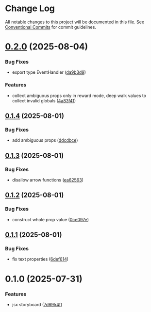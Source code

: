 # Change Log

All notable changes to this project will be documented in this file.
See [Conventional Commits](https://conventionalcommits.org) for commit guidelines.

# [0.2.0](https://github.com/easyops-cn/next-advanced-bricks/compare/@next-shared/jsx-storyboard@0.1.4...@next-shared/jsx-storyboard@0.2.0) (2025-08-04)


### Bug Fixes

* export type EventHandler ([da9b3d9](https://github.com/easyops-cn/next-advanced-bricks/commit/da9b3d9ee4c257e18f56f94249d3f29f71de122d))


### Features

* collect ambiguous props only in reward mode,  deep walk values to collect invalid globals ([4a83f41](https://github.com/easyops-cn/next-advanced-bricks/commit/4a83f41d1aa465a21d76c04f8fd8523f3a007ccd))





## [0.1.4](https://github.com/easyops-cn/next-advanced-bricks/compare/@next-shared/jsx-storyboard@0.1.3...@next-shared/jsx-storyboard@0.1.4) (2025-08-01)


### Bug Fixes

* add ambiguous props ([ddcdbce](https://github.com/easyops-cn/next-advanced-bricks/commit/ddcdbced9db4402b7cab35134ec523b8d93475a8))





## [0.1.3](https://github.com/easyops-cn/next-advanced-bricks/compare/@next-shared/jsx-storyboard@0.1.2...@next-shared/jsx-storyboard@0.1.3) (2025-08-01)


### Bug Fixes

* disallow arrow functions ([ea62563](https://github.com/easyops-cn/next-advanced-bricks/commit/ea6256325b72c9bed19f8fa3e44d5dbd17e2fe38))





## [0.1.2](https://github.com/easyops-cn/next-advanced-bricks/compare/@next-shared/jsx-storyboard@0.1.1...@next-shared/jsx-storyboard@0.1.2) (2025-08-01)


### Bug Fixes

* construct whole prop value ([0ce097e](https://github.com/easyops-cn/next-advanced-bricks/commit/0ce097e647a8b22a8da629ef04804182278df5bd))





## [0.1.1](https://github.com/easyops-cn/next-advanced-bricks/compare/@next-shared/jsx-storyboard@0.1.0...@next-shared/jsx-storyboard@0.1.1) (2025-08-01)


### Bug Fixes

* fix text properties ([6def614](https://github.com/easyops-cn/next-advanced-bricks/commit/6def614ff607b784ac59aee6a69626cba00fecf7))





# 0.1.0 (2025-07-31)


### Features

* jsx storyboard ([7d6954f](https://github.com/easyops-cn/next-advanced-bricks/commit/7d6954f116f26ea31f9f9f66f4a27beef3c16321))
